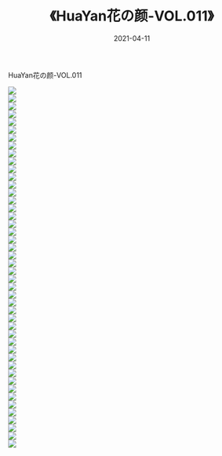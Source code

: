 ﻿---
layout: post
title:  《HuaYan花の颜-VOL.011》
date:   2021-04-11
img: http://img.660000.xyz/Sharelink/网络美图/2021/HuaYan花の颜-VOL.011/000.jpg
categories: [美女, 清纯, 唯美]
---

HuaYan花の颜-VOL.011

  ![](http://img.660000.xyz/Sharelink/网络美图/2021/HuaYan花の颜-VOL.011/001.jpg) <br> ![](http://img.660000.xyz/Sharelink/网络美图/2021/HuaYan花の颜-VOL.011/002.jpg) <br> ![](http://img.660000.xyz/Sharelink/网络美图/2021/HuaYan花の颜-VOL.011/003.jpg) <br> ![](http://img.660000.xyz/Sharelink/网络美图/2021/HuaYan花の颜-VOL.011/004.jpg) <br> ![](http://img.660000.xyz/Sharelink/网络美图/2021/HuaYan花の颜-VOL.011/005.jpg) <br> ![](http://img.660000.xyz/Sharelink/网络美图/2021/HuaYan花の颜-VOL.011/006.jpg) <br> ![](http://img.660000.xyz/Sharelink/网络美图/2021/HuaYan花の颜-VOL.011/007.jpg) <br> ![](http://img.660000.xyz/Sharelink/网络美图/2021/HuaYan花の颜-VOL.011/008.jpg) <br> ![](http://img.660000.xyz/Sharelink/网络美图/2021/HuaYan花の颜-VOL.011/009.jpg) <br> ![](http://img.660000.xyz/Sharelink/网络美图/2021/HuaYan花の颜-VOL.011/010.jpg) <br> ![](http://img.660000.xyz/Sharelink/网络美图/2021/HuaYan花の颜-VOL.011/011.jpg) <br> ![](http://img.660000.xyz/Sharelink/网络美图/2021/HuaYan花の颜-VOL.011/012.jpg) <br> ![](http://img.660000.xyz/Sharelink/网络美图/2021/HuaYan花の颜-VOL.011/013.jpg) <br> ![](http://img.660000.xyz/Sharelink/网络美图/2021/HuaYan花の颜-VOL.011/014.jpg) <br> ![](http://img.660000.xyz/Sharelink/网络美图/2021/HuaYan花の颜-VOL.011/015.jpg) <br> ![](http://img.660000.xyz/Sharelink/网络美图/2021/HuaYan花の颜-VOL.011/016.jpg) <br> ![](http://img.660000.xyz/Sharelink/网络美图/2021/HuaYan花の颜-VOL.011/017.jpg) <br> ![](http://img.660000.xyz/Sharelink/网络美图/2021/HuaYan花の颜-VOL.011/018.jpg) <br> ![](http://img.660000.xyz/Sharelink/网络美图/2021/HuaYan花の颜-VOL.011/019.jpg) <br> ![](http://img.660000.xyz/Sharelink/网络美图/2021/HuaYan花の颜-VOL.011/020.jpg) <br> ![](http://img.660000.xyz/Sharelink/网络美图/2021/HuaYan花の颜-VOL.011/021.jpg) <br> ![](http://img.660000.xyz/Sharelink/网络美图/2021/HuaYan花の颜-VOL.011/022.jpg) <br> ![](http://img.660000.xyz/Sharelink/网络美图/2021/HuaYan花の颜-VOL.011/023.jpg) <br> ![](http://img.660000.xyz/Sharelink/网络美图/2021/HuaYan花の颜-VOL.011/024.jpg) <br> ![](http://img.660000.xyz/Sharelink/网络美图/2021/HuaYan花の颜-VOL.011/025.jpg) <br> ![](http://img.660000.xyz/Sharelink/网络美图/2021/HuaYan花の颜-VOL.011/026.jpg) <br> ![](http://img.660000.xyz/Sharelink/网络美图/2021/HuaYan花の颜-VOL.011/027.jpg) <br> ![](http://img.660000.xyz/Sharelink/网络美图/2021/HuaYan花の颜-VOL.011/028.jpg) <br> ![](http://img.660000.xyz/Sharelink/网络美图/2021/HuaYan花の颜-VOL.011/029.jpg) <br> ![](http://img.660000.xyz/Sharelink/网络美图/2021/HuaYan花の颜-VOL.011/030.jpg) <br> ![](http://img.660000.xyz/Sharelink/网络美图/2021/HuaYan花の颜-VOL.011/031.jpg) <br> ![](http://img.660000.xyz/Sharelink/网络美图/2021/HuaYan花の颜-VOL.011/032.jpg) <br> ![](http://img.660000.xyz/Sharelink/网络美图/2021/HuaYan花の颜-VOL.011/033.jpg) <br> ![](http://img.660000.xyz/Sharelink/网络美图/2021/HuaYan花の颜-VOL.011/034.jpg) <br> ![](http://img.660000.xyz/Sharelink/网络美图/2021/HuaYan花の颜-VOL.011/035.jpg) <br> ![](http://img.660000.xyz/Sharelink/网络美图/2021/HuaYan花の颜-VOL.011/036.jpg) <br> ![](http://img.660000.xyz/Sharelink/网络美图/2021/HuaYan花の颜-VOL.011/037.jpg) <br> ![](http://img.660000.xyz/Sharelink/网络美图/2021/HuaYan花の颜-VOL.011/038.jpg) <br> ![](http://img.660000.xyz/Sharelink/网络美图/2021/HuaYan花の颜-VOL.011/039.jpg) <br> ![](http://img.660000.xyz/Sharelink/网络美图/2021/HuaYan花の颜-VOL.011/040.jpg) <br> ![](http://img.660000.xyz/Sharelink/网络美图/2021/HuaYan花の颜-VOL.011/041.jpg) <br> ![](http://img.660000.xyz/Sharelink/网络美图/2021/HuaYan花の颜-VOL.011/042.jpg) <br> ![](http://img.660000.xyz/Sharelink/网络美图/2021/HuaYan花の颜-VOL.011/043.jpg) <br> ![](http://img.660000.xyz/Sharelink/网络美图/2021/HuaYan花の颜-VOL.011/044.jpg) <br> ![](http://img.660000.xyz/Sharelink/网络美图/2021/HuaYan花の颜-VOL.011/045.jpg) <br> ![](http://img.660000.xyz/Sharelink/网络美图/2021/HuaYan花の颜-VOL.011/046.jpg) <br>